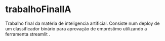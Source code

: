 # trabalhoFinalIA
Trabalho final da matéria de inteligencia artificial. Consiste num deploy de um classificador binário para aprovação de empréstimo utilizando a ferramenta streamlit
.
